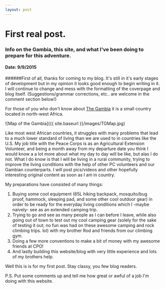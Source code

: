 ```yaml
---
layout: post
---
```

# First real post.
### Info on the Gambia, this site, and what I've been doing to prepare for this adventure.
#### Date: 9/9/2015

######First of all, thanks for coming to my blog. It's still in it's early stages of development but in my opinion it looks good enough to begin writing in it. I will continue to change and mess with the formatting of the coverpage and blog itself. (Suggestions/grammar corrections, etc.. are welcome in the comment section below!)

For those of you who don't know about [The Gambia](https://en.wikipedia.org/wiki/The_Gambia) it is a small country located in north-west Africa.

![Map of the Gambia]({{ site.baseurl }}/images/TGMap.jpg)

Like most west African countries, it struggles with many problems that lead to a much lower standard of living than we are used to in countries like the U.S.
My job title with the Peace Corps is as an Agricultural Extension Volunteer, and being a month away from my departure date you think I would know a a lot more about what my day to day will be like, but alas I do not.
What I do know is that I will be living in a rural community, trying to improve the living conditions with the help of other PC volunteers and our Gambian counterparts. I will post pics/videos and other hopefully interesting original content as soon as I am in country.

My preparations have consisted of many things:
	

1. Buying some cool equipment (65L hiking backpack, mosquito/bug proof, hammock, sleeping pad, and some other cool outdoor gear) in order to be ready for the everyday living conditions which I -maybe naively- see as an extended camping trip.
2. Trying to go and see as many people as I can before I leave, while also going out of town to test out my cool camping gear (solely for the sake of testing it out; no fun was had on these awesome camping and rock climbing trips. lol) with my brother Rod and friends from our climbing gym.
3. Doing a few more conventions to make a bit of money with my awesome friends at CPO!
4. And lastly building this website/blog with very little experience and lots of my brothers help.

Well this is is for my first post. Stay classy, you few blog readers.

P.S. Put some comments up and tell me how great or awful of a job I'm doing with this website.
